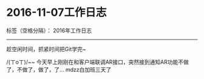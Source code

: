 ﻿# 2016-11-07工作日志

标签（空格分隔）： 2016年工作日志

---

趁空闲时间，抓紧时间把Git学完~

/(ㄒoㄒ)/~~ 今天早上刚刚在和客户端联调AR接口，突然接到通知AR功能不做了，不做了，做了，了... mdzz白加班三天了




